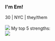 ### I'm Em!
30 | NYC | they/them <br/><br/>
<img src='https://scontent-lga3-1.xx.fbcdn.net/v/t1.15752-9/182043565_549058602750255_5653464816018821659_n.png?_nc_cat=111&ccb=1-3&_nc_sid=ae9488&_nc_ohc=H838VyHcxlQAX_nH4fv&_nc_ht=scontent-lga3-1.xx&oh=6e1e1460737d5d52671c3fbfc848fa3e&oe=60B686AC'/>
My top 5 strengths:<br/>
<img src='https://media-exp1.licdn.com/dms/image/C4E2DAQGJKi452GktAw/profile-treasury-image-shrink_8192_8192/0/1619192261771?e=1620248400&v=beta&t=zTnBrwcrRwLoM3hg3MWjzEmvXzEhIBzEULndW7i2EVQ'/>
